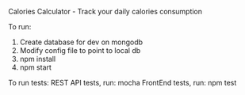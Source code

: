 Calories Calculator - Track your daily calories consumption

To run:
1) Create database for dev on mongodb
2) Modify config file to point to local db
1) npm install
2) npm start

To run tests:
REST API tests, run: mocha
FrontEnd tests, run: npm test